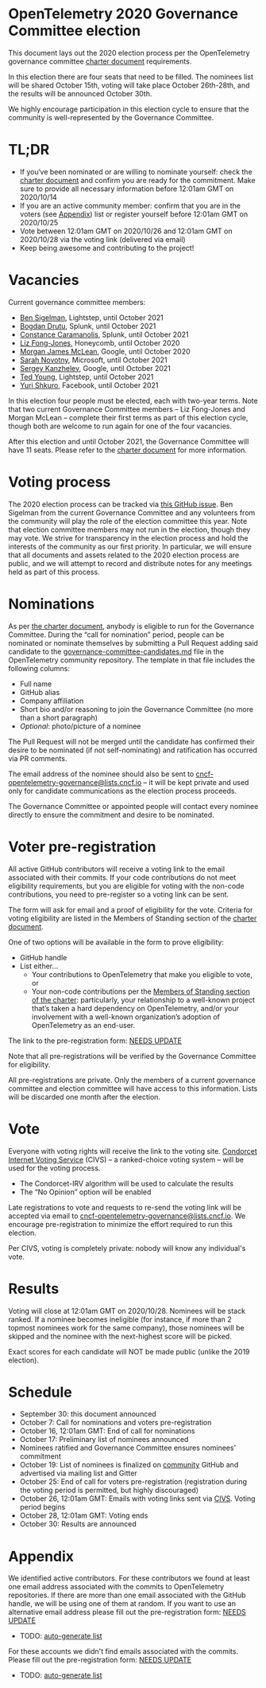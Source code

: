 # OpenTelemetry 2020 Governance Committee election

This document lays out the 2020 election process per the OpenTelemetry
governance committee
[charter document](https://github.com/open-telemetry/community/blob/master/governance-charter.md#establishment-of-a-governance-committee)
requirements.

In this election there are four seats that need to be filled. The nominees list
will be shared October 15th, voting will take place October 26th-28th, and the
results will be announced October 30th.

We highly encourage participation in this election cycle to ensure that the
community is well-represented by the Governance Committee.

# TL;DR

* If you‘ve been nominated or are willing to nominate yourself: check the
  [charter document](https://github.com/open-telemetry/community/blob/master/governance-charter.md#establishment-of-a-governance-committee)
  and confirm you are ready for the commitment. Make sure to provide all
  necessary information before 12:01am GMT on 2020/10/14
* If you are an active community member: confirm that you are in the voters
  (see [Appendix](#Appendix)) list or register yourself before 12:01am GMT on
  2020/10/25
* Vote between 12:01am GMT on 2020/10/26 and 12:01am GMT on 2020/10/28 via the
  voting link (delivered via email)
* Keep being awesome and contributing to the project!

# Vacancies

Current governance committee members:

* [Ben Sigelman](https://github.com/bhs), Lightstep, until October 2021
* [Bogdan Drutu](https://github.com/BogdanDrutu), Splunk, until October 2021
* [Constance Caramanolis](https://github.com/ccaraman), Splunk, until October 2021
* [Liz Fong-Jones](https://github.com/lizthegrey), Honeycomb, until October 2020
* [Morgan James McLean](https://github.com/mtwo), Google, until October 2020
* [Sarah Novotny](https://github.com/SarahNovotny), Microsoft, until October 2021
* [Sergey Kanzhelev](https://github.com/SergeyKanzhelev), Google, until October 2021
* [Ted Young](https://github.com/tedsuo), Lightstep, until October 2021
* [Yuri Shkuro](https://github.com/yurishkuro), Facebook, until October 2021

In this election four people must be elected, each with two-year terms. Note
that two current Governance Committee members – Liz Fong-Jones and Morgan
McLean – complete their first terms as part of this election cycle, though both
are welcome to run again for one of the four vacancies.

After this election and until October 2021, the Governance Committee will have
11 seats. Please refer to the
[charter document](https://github.com/open-telemetry/community/blob/master/governance-charter.md#establishment-of-a-governance-committee)
for more information.


# Voting process

The 2020 election process can be tracked via [this GitHub
issue](https://github.com/open-telemetry/community/issues/488). Ben Sigelman
from the current Governance Committee and any volunteers from the community
will play the role of the election committee this year. Note that election
committee members may not run in the election, though they may vote. We strive
for transparency in the election process and hold the interests of the
community as our first priority. In particular, we will ensure that all
documents and assets related to the 2020 election process are public, and we
will attempt to record and distribute notes for any meetings held as part of
this process.

# Nominations

As per
[the charter document](https://github.com/open-telemetry/community/blob/master/governance-charter.md#establishment-of-a-governance-committee),
anybody is eligible to run for the Governance Committee. During the “call for
nomination” period, people can be nominated or nominate themselves by
submitting a Pull Request adding said candidate to the
[governance-committee-candidates.md](https://github.com/open-telemetry/community/blob/master/elections/2020/governance-committee-candidates.md)
file in the OpenTelemetry community repository. The template in that file includes
the following columns:
* Full name
* GitHub alias
* Company affiliation
* Short bio and/or reasoning to join the Governance Committee (no more than a
  short paragraph)
* _Optional_: photo/picture of a nominee

The Pull Request will not be merged until the candidate has confirmed their
desire to be nominated (if not self-nominating) and ratification has occurred
via PR comments.

The email address of the nominee should also be sent to
[cncf-opentelemetry-governance@lists.cncf.io](mailto:cncf-opentelemetry-governance@lists.cncf.io) –
it will be kept private and used only for candidate communications as the
election process proceeds.

The Governance Committee or appointed people will contact every nominee
directly to ensure the commitment and desire to be nominated.

# Voter pre-registration

All active GitHub contributors will receive a voting link to the email
associated with their commits. If your code contributions do not meet
eligibility requirements, but you are eligible for voting with the non-code
contributions, you need to pre-register so a voting link can be sent.

The form will ask for email and a proof of eligibility for the vote. Criteria
for voting eligibility are listed in the Members of Standing section of the
[charter document](https://github.com/open-telemetry/community/blob/master/governance-charter.md#members-of-standing).

One of two options will be available in the form to prove eligibility:

* GitHub handle
* List either…
  * Your contributions to OpenTelemetry that make you eligible to vote, or
  * Your non-code contributions per the [Members of Standing section of the charter](https://github.com/open-telemetry/community/blob/master/governance-charter.md#members-of-standing):
    particularly, your relationship to a well-known project that’s taken a hard
    dependency on OpenTelemetry, and/or your involvement with a well-known
    organization’s adoption of OpenTelemetry as an end-user.

The link to the pre-registration form: [NEEDS UPDATE](https://github.com/open-telemetry/community/issues/488#issuecomment-700967483)

Note that all pre-registrations will be verified by the Governance Committee
for eligibility.

All pre-registrations are private. Only the members of a current governance
committee and election committee will have access to this information. Lists
will be discarded one month after the election.

# Vote

Everyone with voting rights will receive the link to the voting site.
[Condorcet Internet Voting Service](https://civs.cs.cornell.edu/) (CIVS) – a
ranked-choice voting system – will be used for the voting process.
* The Condorcet-IRV algorithm will be used to calculate the results
* The “No Opinion” option will be enabled

Late registrations to vote and requests to re-send the voting link will be
accepted via email to
[cncf-opentelemetry-governance@lists.cncf.io](mailto:cncf-opentelemetry-governance@lists.cncf.io).
We encourage pre-registration to minimize the effort required to run this
election.

Per CIVS, voting is completely private: nobody will know any individual's vote.

# Results

Voting will close at 12:01am GMT on 2020/10/28. Nominees will be stack ranked.
If a nominee becomes ineligible (for instance, if more than 2 topmost nominees
work for the same company), those nominees will be skipped and the nominee with
the next-highest score will be picked.

Exact scores for each candidate will NOT be made public (unlike the 2019
election).


# Schedule

* September 30: this document announced
* October 7: Call for nominations and voters pre-registration
* October 16, 12:01am GMT: End of call for nominations
* October 17: Preliminary list of nominees announced
* Nominees ratified and Governance Committee ensures nominees’ commitment
* October 19: List of nominees is finalized on [community](https://github.com/open-telemetry/community) GitHub and advertised via mailing list and Gitter
* October 25: End of call for voters pre-registration (registration during the voting period is permitted, but highly discouraged)
* October 26, 12:01am GMT: Emails with voting links sent via [CIVS](https://civs.cs.cornell.edu/). Voting period begins
* October 28, 12:01am GMT: Voting ends
* October 30: Results are announced

# Appendix

We identified active contributors. For these contributors we found at least one
email address associated with the commits to OpenTelemetry repositories. If
there are more than one email associated with the GitHub handle, we will be
using one of them at random. If you want to use an alternative email address
please fill out the pre-registration form: [NEEDS UPDATE](https://github.com/open-telemetry/community/issues/488#issuecomment-700967483)

* TODO: [auto-generate list](https://github.com/open-telemetry/community/issues/488#issuecomment-700814185)

For these accounts we didn't find emails associated with the commits. Please
fill out the pre-registration form: [NEEDS UPDATE](https://github.com/open-telemetry/community/issues/488#issuecomment-700967483/)

* TODO: [auto-generate list](https://github.com/open-telemetry/community/issues/488#issuecomment-700814185)
